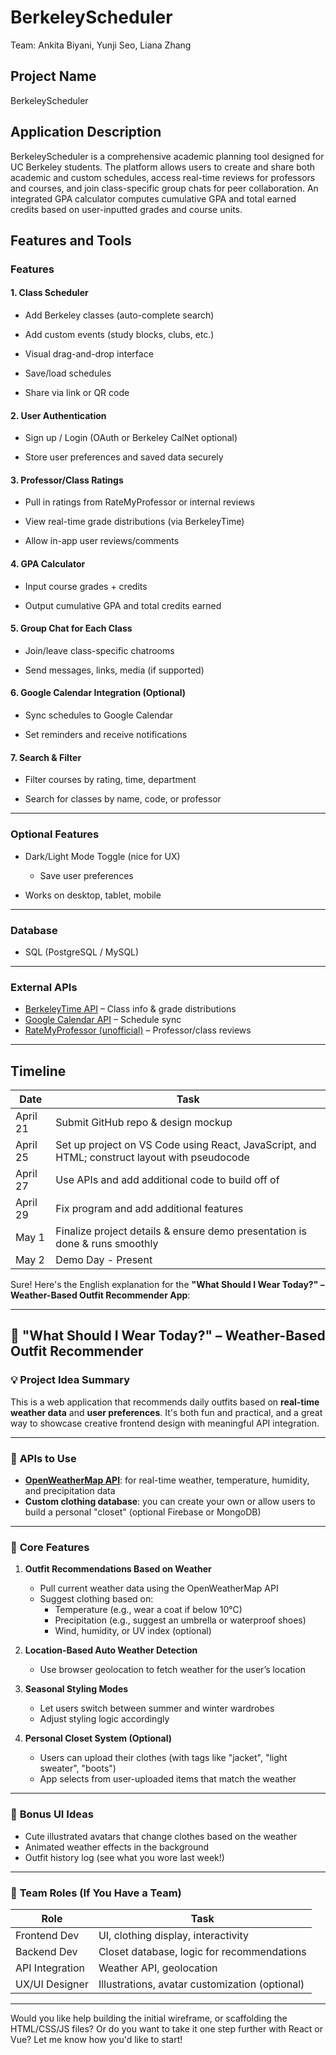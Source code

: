 # BerkeleyScheduler
Team: Ankita Biyani, Yunji Seo, Liana Zhang

## Project Name
BerkeleyScheduler

## Application Description
BerkeleyScheduler is a comprehensive academic planning tool designed for UC Berkeley students. The platform allows users to create and share both academic and custom schedules, access real-time reviews for professors and courses, and join class-specific group chats for peer collaboration. An integrated GPA calculator computes cumulative GPA and total earned credits based on user-inputted grades and course units.

## Features and Tools
### Features

#### 1. Class Scheduler

  - Add Berkeley classes (auto-complete search)

  - Add custom events (study blocks, clubs, etc.)

  - Visual drag-and-drop interface

  - Save/load schedules

  - Share via link or QR code

#### 2. User Authentication

  - Sign up / Login (OAuth or Berkeley CalNet optional)

  - Store user preferences and saved data securely

#### 3. Professor/Class Ratings

  - Pull in ratings from RateMyProfessor or internal reviews

  - View real-time grade distributions (via BerkeleyTime)

  - Allow in-app user reviews/comments

#### 4. GPA Calculator

  - Input course grades + credits

  - Output cumulative GPA and total credits earned

#### 5. Group Chat for Each Class

  - Join/leave class-specific chatrooms

  - Send messages, links, media (if supported)

#### 6. Google Calendar Integration (Optional)

  - Sync schedules to Google Calendar

  - Set reminders and receive notifications

#### 7. Search & Filter

  - Filter courses by rating, time, department

  - Search for classes by name, code, or professor

---

### Optional Features
- Dark/Light Mode Toggle (nice for UX)

  - Save user preferences

- Works on desktop, tablet, mobile

---

### Database
- SQL (PostgreSQL / MySQL)  

---

### External APIs

- [BerkeleyTime API](https://berkeleytime.com) – Class info & grade distributions  
- [Google Calendar API](https://developers.google.com/calendar) – Schedule sync  
- [RateMyProfessor (unofficial)](https://www.ratemyprofessors.com/) – Professor/class reviews  

---

## Timeline
| Date       | Task                                                                 |
|------------|----------------------------------------------------------------------|
| April 21   | Submit GitHub repo & design mockup                                    |
| April 25   | Set up project on VS Code using React, JavaScript, and HTML; construct layout with pseudocode |
| April 27   | Use APIs and add additional code to build off of                     |
| April 29   | Fix program and add additional features                              |
| May 1      | Finalize project details & ensure demo presentation is done & runs smoothly |
| May 2      | Demo Day - Present                                                   |



Sure! Here's the English explanation for the **"What Should I Wear Today?" – Weather-Based Outfit Recommender App**:

---

## 👗 **"What Should I Wear Today?" – Weather-Based Outfit Recommender**

### 💡 **Project Idea Summary**
This is a web application that recommends daily outfits based on **real-time weather data** and **user preferences**. It's both fun and practical, and a great way to showcase creative frontend design with meaningful API integration.

---

### 🔌 **APIs to Use**
- **[OpenWeatherMap API](https://openweathermap.org/api)**: for real-time weather, temperature, humidity, and precipitation data
- **Custom clothing database**: you can create your own or allow users to build a personal "closet" (optional Firebase or MongoDB)

---

### 🌟 **Core Features**
1. **Outfit Recommendations Based on Weather**
   - Pull current weather data using the OpenWeatherMap API
   - Suggest clothing based on:
     - Temperature (e.g., wear a coat if below 10°C)
     - Precipitation (e.g., suggest an umbrella or waterproof shoes)
     - Wind, humidity, or UV index (optional)

2. **Location-Based Auto Weather Detection**
   - Use browser geolocation to fetch weather for the user’s location

3. **Seasonal Styling Modes**
   - Let users switch between summer and winter wardrobes
   - Adjust styling logic accordingly

4. **Personal Closet System (Optional)**
   - Users can upload their clothes (with tags like "jacket", "light sweater", "boots")
   - App selects from user-uploaded items that match the weather

---

### 🎨 **Bonus UI Ideas**
- Cute illustrated avatars that change clothes based on the weather
- Animated weather effects in the background
- Outfit history log (see what you wore last week!)

---

### 👥 **Team Roles (If You Have a Team)**
| Role | Task |
|------|------|
| Frontend Dev | UI, clothing display, interactivity |
| Backend Dev | Closet database, logic for recommendations |
| API Integration | Weather API, geolocation |
| UX/UI Designer | Illustrations, avatar customization (optional) |

---

Would you like help building the initial wireframe, or scaffolding the HTML/CSS/JS files? Or do you want to take it one step further with React or Vue? Let me know how you'd like to start!
